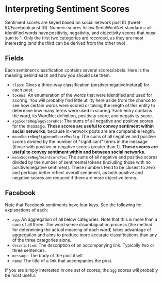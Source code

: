 Interpreting Sentiment Scores
=============================

Sentiment scores are keyed based on social network post ID (tweet ID/Facebook post ID). Numeric scores follow SentiWordNet standards: all identified words have positivity, negativity, and objectivity scores that *must* sum to 1. Only the first two categories are recorded, as they are most interesting (and the third can be derived from the other two).

Fields
------
Each sentiment classification contains several scores/labels. Here is the meaning behind each and how you should use them.

- `class`: Gives a three-way classification (postive/negative/netural) for each post.
- `tokens`: An enumeration of the words that were identified and used for scoring. You will probably find little utility here aside from the chance to see how certain words were scored or taking the length of this entity to determine how many terms were used in scoring. Each entry contains the word, its WordNet definition, positivity score, and negativity score.
- `aggScoreNeg`/`aggScorePos`: The sums of all negative and positive scores for the message. **These scores are useful to convey sentiment within social networks**, because in-network posts are are comparable length.
- `meanScoreNegSig`/`meanScorePosSig`: The sums of all negative and positive scores divided by the number of "significant" terms in the message (those with positive or negative scores greater than 1). **These scores are useful to convey sentiment within and between social networks.**
- `meanScoreNeg`/`meanScorePos`: The sums of all negative and positive scores divided by the number of sentimental tokens (including those with no positive/negative sentiment). These numbers tend to be closest to zero and perhaps better reflect overall sentiment, as both positive and negative scores are reduced if there are more objective terms.

Facebook
--------
Note that Facebook sentiments have four keys. See the following for explanations of each:

- `agg`: An aggregation of all below categories. Note that this is more than a sum of all three. The word sense disambiguation process (the method for determining the actual meaning of each word) takes advantage of aggregation and aims to produce more accurate classifications than any of the three categories alone.
- `description`: The description of an accompanying link. Typically two or three sentences.
- `message`: The body of the post itself.
- `name`: The title of a link that accompanies the post.

If you are simply interested in one set of scores, the `agg` scores will probably be most useful.